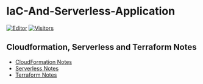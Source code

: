 # IaC-And-Serverless-Application

[![Editor](https://img.shields.io/badge/VSCode-Click%20Here%20To%20Edit%20This%20Repo-blue?style=for-the-badge&logo=visual-studio-code&logoColor=white)](https://vscode.dev/github/aasisodiya/IaC-And-Serverless-Application)
[![Visitors](https://api.visitorbadge.io/api/visitors?path=aasisodiya.iac&labelColor=%23ffa500&countColor=%23263759&labelStyle=upper)](https://visitorbadge.io/status?path=aasisodiya.iac)

## Cloudformation, Serverless and Terraform Notes

- [CloudFormation Notes](https://aasisodiya.github.io/IaC-And-Serverless-Application/cloudformation-scripts/)
- [Serverless Notes](https://aasisodiya.github.io/IaC-And-Serverless-Application/serverless-scripts/)
- [Terraform Notes](https://aasisodiya.github.io/IaC-And-Serverless-Application/terraform-scripts/)
